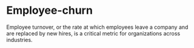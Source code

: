 # Employee-churn
Employee turnover, or the rate at which employees leave a company and are replaced by new hires, is a critical metric for organizations across industries.
